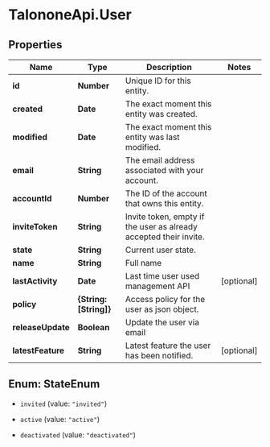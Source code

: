 # TalononeApi.User

## Properties
Name | Type | Description | Notes
------------ | ------------- | ------------- | -------------
**id** | **Number** | Unique ID for this entity. | 
**created** | **Date** | The exact moment this entity was created. | 
**modified** | **Date** | The exact moment this entity was last modified. | 
**email** | **String** | The email address associated with your account. | 
**accountId** | **Number** | The ID of the account that owns this entity. | 
**inviteToken** | **String** | Invite token, empty if the user as already accepted their invite. | 
**state** | **String** | Current user state. | 
**name** | **String** | Full name | 
**lastActivity** | **Date** | Last time user used management API | [optional] 
**policy** | **{String: [String]}** | Access policy for the user as json object. | 
**releaseUpdate** | **Boolean** | Update the user via email | 
**latestFeature** | **String** | Latest feature the user has been notified. | [optional] 


<a name="StateEnum"></a>
## Enum: StateEnum


* `invited` (value: `"invited"`)

* `active` (value: `"active"`)

* `deactivated` (value: `"deactivated"`)





